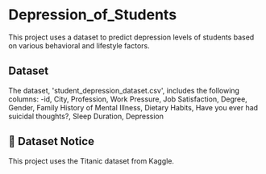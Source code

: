 # Depression_of_Students
This project uses a dataset to predict depression levels of students based on various behavioral and lifestyle factors.


## Dataset

The dataset, 'student_depression_dataset.csv', includes the following columns:
-id, City, Profession, Work Pressure, Job Satisfaction, Degree, Gender, Family History of Mental Illness, Dietary Habits, Have you ever had suicidal thoughts?, Sleep Duration, Depression

## 📌 Dataset Notice

This project uses the Titanic dataset from Kaggle.
